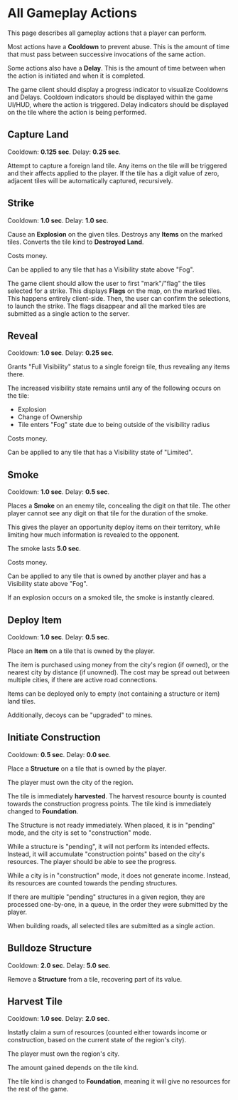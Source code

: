 # All Gameplay Actions

This page describes all gameplay actions that a player can perform.

Most actions have a **Cooldown** to prevent abuse. This is the amount of time
that must pass between successive invocations of the same action.

Some actions also have a **Delay**. This is the amount of time between when
the action is initiated and when it is completed.

The game client should display a progress indicator to visualize Cooldowns and
Delays. Cooldown indicators should be displayed within the game UI/HUD, where
the action is triggered. Delay indicators should be displayed on the tile where
the action is being performed.

## Capture Land

Cooldown: **0.125 sec**.
Delay: **0.25 sec**.

Attempt to capture a foreign land tile. Any items on the tile will be triggered
and their affects applied to the player. If the tile has a digit value of zero,
adjacent tiles will be automatically captured, recursively.

## Strike

Cooldown: **1.0 sec**.
Delay: **1.0 sec**.

Cause an **Explosion** on the given tiles. Destroys any **Items** on the
marked tiles. Converts the tile kind to **Destroyed Land**.

Costs money.

Can be applied to any tile that has a Visibility state above "Fog".

The game client should allow the user to first "mark"/"flag" the tiles
selected for a strike. This displays **Flags** on the map, on the marked
tiles. This happens entirely client-side. Then, the user can confirm
the selections, to launch the strike. The flags disappear and all the
marked tiles are submitted as a single action to the server.

## Reveal

Cooldown: **1.0 sec**.
Delay: **0.25 sec**.

Grants "Full Visibility" status to a single foreign tile, thus revealing any
items there.

The increased visibility state remains until any of the following occurs on the tile:
 - Explosion
 - Change of Ownership
 - Tile enters "Fog" state due to being outside of the visibility radius

Costs money.

Can be applied to any tile that has a Visibility state of "Limited".

## Smoke

Cooldown: **1.0 sec**.
Delay: **0.5 sec**.

Places a **Smoke** on an enemy tile, concealing the digit on that tile. The
other player cannot see any digit on that tile for the duration of the smoke.

This gives the player an opportunity deploy items on their territory, while
limiting how much information is revealed to the opponent.

The smoke lasts **5.0 sec**.

Costs money.

Can be applied to any tile that is owned by another player and has a Visibility
state above "Fog".

If an explosion occurs on a smoked tile, the smoke is instantly cleared.

## Deploy Item

Cooldown: **1.0 sec**.
Delay: **0.5 sec**.

Place an **Item** on a tile that is owned by the player.

The item is purchased using money from the city's region (if owned), or
the nearest city by distance (if unowned). The cost may be spread out
between multiple cities, if there are active road connections.

Items can be deployed only to empty (not containing a structure or item)
land tiles.

Additionally, decoys can be "upgraded" to mines.

## Initiate Construction

Cooldown: **0.5 sec**.
Delay: **0.0 sec**.

Place a **Structure** on a tile that is owned by the player.

The player must own the city of the region.

The tile is immediately **harvested**. The harvest resource bounty is counted
towards the construction progress points. The tile kind is immediately changed
to **Foundation**.

The Structure is not ready immediately. When placed, it is in "pending"
mode, and the city is set to "construction" mode.

While a structure is "pending", it will not perform its intended effects.
Instead, it will accumulate "construction points" based on the city's resources.
The player should be able to see the progress.

While a city is in "construction" mode, it does not generate income.
Instead, its resources are counted towards the pending structures.

If there are multiple "pending" structures in a given region, they are processed
one-by-one, in a queue, in the order they were submitted by the player.

When building roads, all selected tiles are submitted as a single action.

## Bulldoze Structure

Cooldown: **2.0 sec**.
Delay: **5.0 sec**.

Remove a **Structure** from a tile, recovering part of its value.

## Harvest Tile

Cooldown: **1.0 sec**.
Delay: **2.0 sec**.

Instatly claim a sum of resources (counted either towards income or
construction, based on the current state of the region's city).

The player must own the region's city.

The amount gained depends on the tile kind.

The tile kind is changed to **Foundation**, meaning it will give no resources
for the rest of the game.

